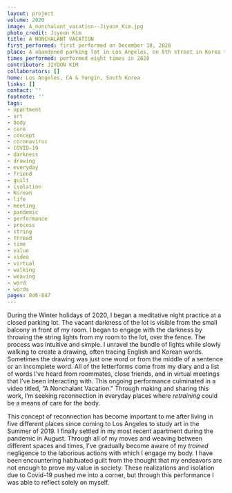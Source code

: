 ```yaml
---
layout: project
volume: 2020
image: A_nonchalant_vacation--Jiyoon_Kim.jpg
photo_credit: Jiyoon Kim
title: A NONCHALANT VACATION
first_performed: first performed on December 18, 2020
place: A abandoned parking lot in Los Angeles, on 8th street in Korea town
times_performed: performed eight times in 2020
contributor: JIYOON KIM
collaborators: []
home: Los Angeles, CA & Yongin, South Korea
links: []
contact: ''
footnote: ''
tags:
- apartment
- art
- body
- care
- concept
- coronavirus
- COVID-19
- darkness
- drawing
- everyday
- friend
- guilt
- isolation
- Korean
- life
- meeting
- pandemic
- performance
- process
- string
- thread
- time
- value
- video
- virtual
- walking
- weaving
- word
- words
pages: 846-847
---
```


During the Winter holidays of 2020, I began a meditative night practice at a closed parking lot. The vacant darkness of the lot is visible from the small balcony in front of my room. I began to engage with the darkness by throwing the string lights from my room to the lot, over the fence. The process was intuitive and simple. I unravel the bundle of lights while slowly walking to create a drawing, often tracing English and Korean words. Sometimes the drawing was just one word or from the middle of a sentence or an incomplete word. All of the letterforms come from my diary and a list of words I’ve heard from roommates, close friends, and in virtual meetings that I’ve been interacting with. This ongoing performance culminated in a video titled, “A Nonchalant Vacation." Through making and sharing this work, I’m seeking reconnection in everyday places where *retraining* could be a means of care for the body.

This concept of reconnection has become important to me after living in five different places since coming to Los Angeles to study art in the Summer of 2019. I finally settled in my most recent apartment during the pandemic in August. Through all of my moves and weaving between different spaces and times, I’ve gradually become aware of my *trained* negligence to the laborious actions with which I engage my body. I have been encountering habituated guilt from the thought that my endeavors are not enough to prove my value in society. These realizations and isolation due to Covid-19 pushed me into a corner, but through this performance I was able to reflect solely on myself.